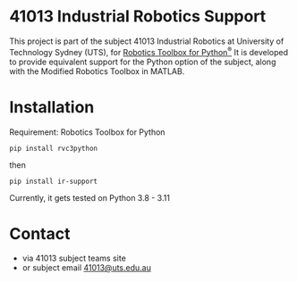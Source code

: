 # 41013 Industrial Robotics Support

This project is part of the subject 41013 Industrial Robotics at University of Technology Sydney (UTS), for <a href="https://github.com/petercorke/robotics-toolbox-python">Robotics Toolbox for Python<sup>&reg;</sup></a>
It is developed to provide equivalent support for the Python option of the subject, along with the Modified Robotics Toolbox in MATLAB.

# Installation
Requirement: Robotics Toolbox for Python

```
pip install rvc3python
```
then

```
pip install ir-support
```

Currently, it gets tested on Python 3.8 - 3.11

# Contact
 - via 41013 subject teams site 
 - or subject email 41013@uts.edu.au

